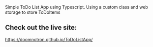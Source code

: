 Simple ToDo List App using Typescript. Using a custom class and web storage to store ToDoItems

## Check out the live site:
https://doomnotron.github.io/ToDoListApp/
